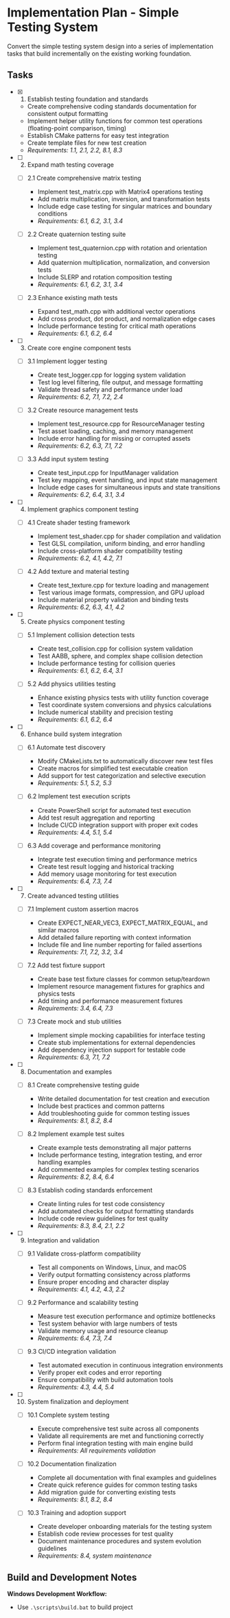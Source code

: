 # Implementation Plan - Simple Testing System

Convert the simple testing system design into a series of implementation tasks that build incrementally on the existing working foundation.

## Tasks

- [x] 1. Establish testing foundation and standards

  - Create comprehensive coding standards documentation for consistent output formatting
  - Implement helper utility functions for common test operations (floating-point comparison, timing)
  - Establish CMake patterns for easy test integration
  - Create template files for new test creation
  - _Requirements: 1.1, 2.1, 2.2, 8.1, 8.3_

- [ ] 2. Expand math testing coverage

  - [ ] 2.1 Create comprehensive matrix testing

    - Implement test_matrix.cpp with Matrix4 operations testing
    - Add matrix multiplication, inversion, and transformation tests
    - Include edge case testing for singular matrices and boundary conditions
    - _Requirements: 6.1, 6.2, 3.1, 3.4_

  - [ ] 2.2 Create quaternion testing suite

    - Implement test_quaternion.cpp with rotation and orientation testing
    - Add quaternion multiplication, normalization, and conversion tests
    - Include SLERP and rotation composition testing
    - _Requirements: 6.1, 6.2, 3.1, 3.4_

  - [ ] 2.3 Enhance existing math tests
    - Expand test_math.cpp with additional vector operations
    - Add cross product, dot product, and normalization edge cases
    - Include performance testing for critical math operations
    - _Requirements: 6.1, 6.2, 6.4_

- [ ] 3. Create core engine component tests

  - [ ] 3.1 Implement logger testing

    - Create test_logger.cpp for logging system validation
    - Test log level filtering, file output, and message formatting
    - Validate thread safety and performance under load
    - _Requirements: 6.2, 7.1, 7.2, 2.4_

  - [ ] 3.2 Create resource management tests

    - Implement test_resource.cpp for ResourceManager testing
    - Test asset loading, caching, and memory management
    - Include error handling for missing or corrupted assets
    - _Requirements: 6.2, 6.3, 7.1, 7.2_

  - [ ] 3.3 Add input system testing
    - Create test_input.cpp for InputManager validation
    - Test key mapping, event handling, and input state management
    - Include edge cases for simultaneous inputs and state transitions
    - _Requirements: 6.2, 6.4, 3.1, 3.4_

- [ ] 4. Implement graphics component testing

  - [ ] 4.1 Create shader testing framework

    - Implement test_shader.cpp for shader compilation and validation
    - Test GLSL compilation, uniform binding, and error handling
    - Include cross-platform shader compatibility testing
    - _Requirements: 6.2, 4.1, 4.2, 7.1_

  - [ ] 4.2 Add texture and material testing
    - Create test_texture.cpp for texture loading and management
    - Test various image formats, compression, and GPU upload
    - Include material property validation and binding tests
    - _Requirements: 6.2, 6.3, 4.1, 4.2_

- [ ] 5. Create physics component testing

  - [ ] 5.1 Implement collision detection tests

    - Create test_collision.cpp for collision system validation
    - Test AABB, sphere, and complex shape collision detection
    - Include performance testing for collision queries
    - _Requirements: 6.1, 6.2, 6.4, 3.1_

  - [ ] 5.2 Add physics utilities testing
    - Enhance existing physics tests with utility function coverage
    - Test coordinate system conversions and physics calculations
    - Include numerical stability and precision testing
    - _Requirements: 6.1, 6.2, 6.4_

- [ ] 6. Enhance build system integration

  - [ ] 6.1 Automate test discovery

    - Modify CMakeLists.txt to automatically discover new test files
    - Create macros for simplified test executable creation
    - Add support for test categorization and selective execution
    - _Requirements: 5.1, 5.2, 5.3_

  - [ ] 6.2 Implement test execution scripts

    - Create PowerShell script for automated test execution
    - Add test result aggregation and reporting
    - Include CI/CD integration support with proper exit codes
    - _Requirements: 4.4, 5.1, 5.4_

  - [ ] 6.3 Add coverage and performance monitoring
    - Integrate test execution timing and performance metrics
    - Create test result logging and historical tracking
    - Add memory usage monitoring for test execution
    - _Requirements: 6.4, 7.3, 7.4_

- [ ] 7. Create advanced testing utilities

  - [ ] 7.1 Implement custom assertion macros

    - Create EXPECT_NEAR_VEC3, EXPECT_MATRIX_EQUAL, and similar macros
    - Add detailed failure reporting with context information
    - Include file and line number reporting for failed assertions
    - _Requirements: 7.1, 7.2, 3.2, 3.4_

  - [ ] 7.2 Add test fixture support

    - Create base test fixture classes for common setup/teardown
    - Implement resource management fixtures for graphics and physics tests
    - Add timing and performance measurement fixtures
    - _Requirements: 3.4, 6.4, 7.3_

  - [ ] 7.3 Create mock and stub utilities
    - Implement simple mocking capabilities for interface testing
    - Create stub implementations for external dependencies
    - Add dependency injection support for testable code
    - _Requirements: 6.3, 7.1, 7.2_

- [ ] 8. Documentation and examples

  - [ ] 8.1 Create comprehensive testing guide

    - Write detailed documentation for test creation and execution
    - Include best practices and common patterns
    - Add troubleshooting guide for common testing issues
    - _Requirements: 8.1, 8.2, 8.4_

  - [ ] 8.2 Implement example test suites

    - Create example tests demonstrating all major patterns
    - Include performance testing, integration testing, and error handling examples
    - Add commented examples for complex testing scenarios
    - _Requirements: 8.2, 8.4, 6.4_

  - [ ] 8.3 Establish coding standards enforcement
    - Create linting rules for test code consistency
    - Add automated checks for output formatting standards
    - Include code review guidelines for test quality
    - _Requirements: 8.3, 8.4, 2.1, 2.2_

- [ ] 9. Integration and validation

  - [ ] 9.1 Validate cross-platform compatibility

    - Test all components on Windows, Linux, and macOS
    - Verify output formatting consistency across platforms
    - Ensure proper encoding and character display
    - _Requirements: 4.1, 4.2, 4.3, 2.2_

  - [ ] 9.2 Performance and scalability testing

    - Measure test execution performance and optimize bottlenecks
    - Test system behavior with large numbers of tests
    - Validate memory usage and resource cleanup
    - _Requirements: 6.4, 7.3, 7.4_

  - [ ] 9.3 CI/CD integration validation
    - Test automated execution in continuous integration environments
    - Verify proper exit codes and error reporting
    - Ensure compatibility with build automation tools
    - _Requirements: 4.3, 4.4, 5.4_

- [ ] 10. System finalization and deployment

  - [ ] 10.1 Complete system testing

    - Execute comprehensive test suite across all components
    - Validate all requirements are met and functioning correctly
    - Perform final integration testing with main engine build
    - _Requirements: All requirements validation_

  - [ ] 10.2 Documentation finalization

    - Complete all documentation with final examples and guidelines
    - Create quick reference guides for common testing tasks
    - Add migration guide for converting existing tests
    - _Requirements: 8.1, 8.2, 8.4_

  - [ ] 10.3 Training and adoption support
    - Create developer onboarding materials for the testing system
    - Establish code review processes for test quality
    - Document maintenance procedures and system evolution guidelines
    - _Requirements: 8.4, system maintenance_

## Build and Development Notes

**Windows Development Workflow:**

- Use `.\scripts\build.bat` to build project
